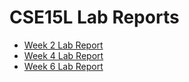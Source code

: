 
# CSE15L Lab Reports

* [Week 2 Lab Report](https://pgrimaldo03.github.io/cse15l-lab-reports/lab-report-1-week-2.html)
* [Week 4 Lab Report](https://pgrimaldo03.github.io/cse15l-lab-reports/lab-report-2-week-4.html)
* [Week 6 Lab Report](https://pgrimaldo03.github.io/cse15l-lab-reports/lab-report-3-week-6.html)